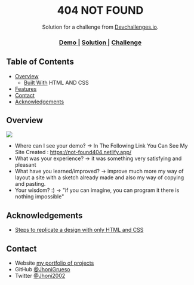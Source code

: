 <!-- Please update value in the {}  -->

<h1 align="center">404 NOT FOUND</h1>

<div align="center">
   Solution for a challenge from  <a href="http://devchallenges.io" target="_blank">Devchallenges.io</a>.
</div>

<div align="center">
  <h3>
    <a href="https://{your-demo-link.your-domain}">
      Demo
    </a>
    <span> | </span>
    <a href="https://{your-url-to-the-solution}">
      Solution
    </a>
    <span> | </span>
    <a href="https://devchallenges.io/challenges/wBunSb7FPrIepJZAg0sY">
      Challenge
    </a>
  </h3>
</div>

<!-- TABLE OF CONTENTS -->

## Table of Contents

- [Overview](#overview)
  - [Built With](#built-with) HTML AND CSS
- [Features](#features)
- [Contact](#contact)
- [Acknowledgements](#acknowledgements)

<!-- OVERVIEW -->

## Overview
<p><img src="https://i.ibb.co/jMpdZ87/screely.png" style="max-width: 100%;"></p>

- Where can I see your demo? -> 
   In The Following Link You Can See My Site Created : <a href="https://{your-demo-link.your-domain}">https://not-found404.netlify.app/</a>
- What was your experience? -> 
   it was something very satisfying and pleasant
- What have you learned/improved? -> 
   improve much more my way of layout a site with a sketch already made and also my way of copying and pasting.
- Your wisdom? :) ->
 "if you can imagine, you can program it there is nothing impossible"


## Acknowledgements

<!-- This section should list any articles or add-ons/plugins that helps you to complete the project. This is optional but it will help you in the future. For exmpale -->

- [Steps to replicate a design with only HTML and CSS](https://devchallenges-blogs.web.app/how-to-replicate-design/)


## Contact

- Website [my portfolio of projects](https://yonnigrueso.000webhostapp.com/index.html)
- GitHub [@JhoniGrueso](https://github.com/jhonigrueso)
- Twitter [@Jhoni2002](https://twitter.com/Jhoni2002)
